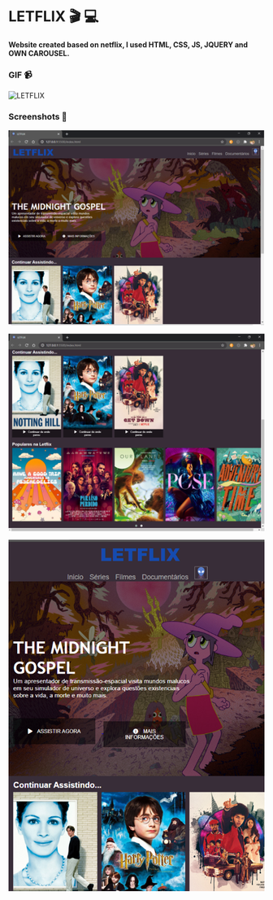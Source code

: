 # LETFLIX :clapper: :computer:

**Website created based on netflix, I used HTML, CSS, JS, JQUERY and OWN CAROUSEL.**

### **GIF**  :video_camera:

![LETFLIX](\img\LETFLIX.gif)



### **Screenshots** :movie_camera:



![print1](\img\print1.png)





![print2](\img\print2.png)



![print3](\img\print3.png)









